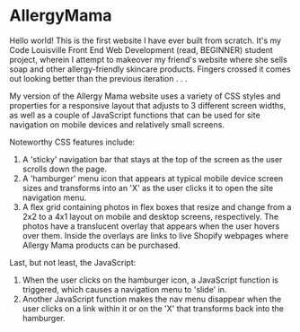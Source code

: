 # AllergyMama
Hello world! This is the first website I have ever built from scratch. It's my Code Louisville Front End Web Development (read, BEGINNER) student project, wherein I attempt to makeover my friend's website where she sells soap and other allergy-friendly skincare products. Fingers crossed it comes out looking better than the previous iteration . . .

My version of the Allergy Mama website uses a variety of CSS styles and properties for a responsive layout that adjusts to 3 different screen widths, as well as a couple of JavaScript functions that can be used for site navigation on mobile devices and relatively small screens. 

Noteworthy CSS features include:
1. A 'sticky' navigation bar that stays at the top of the screen as the user scrolls down the page.
2. A 'hamburger' menu icon that appears at typical mobile device screen sizes and transforms into an 'X' as the user clicks it to open the site navigation menu.
3. A flex grid containing photos in flex boxes that resize and change from a 2x2 to a 4x1 layout on mobile and desktop screens, respectively. The photos have a translucent overlay that appears when the user hovers over them. Inside the overlays are links to live Shopify webpages where Allergy Mama products can be purchased.

Last, but not least, the JavaScript:
1. When the user clicks on the hamburger icon, a JavaScript function is triggered, which causes a navigation menu to 'slide' in. 
2. Another JavaScript function makes the nav menu disappear when the user clicks on a link within it or on the 'X' that transforms back into the hamburger. 